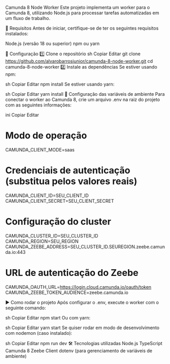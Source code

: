 Camunda 8 Node Worker
Este projeto implementa um worker para o Camunda 8, utilizando Node.js para processar tarefas automatizadas em um fluxo de trabalho.

📌 Requisitos
Antes de iniciar, certifique-se de ter os seguintes requisitos instalados:

Node.js (versão 18 ou superior)
npm ou yarn

🚀 Configuração
1️⃣ Clone o repositório
sh
Copiar
Editar
git clone https://github.com/alvarobarrosjunior/camunda-8-node-worker.git
cd camunda-8-node-worker
2️⃣ Instale as dependências
Se estiver usando npm:

sh
Copiar
Editar
npm install
Se estiver usando yarn:

sh
Copiar
Editar
yarn install
🔑 Configuração das variáveis de ambiente
Para conectar o worker ao Camunda 8, crie um arquivo .env na raiz do projeto com as seguintes informações:

ini
Copiar
Editar
# Modo de operação
CAMUNDA_CLIENT_MODE=saas

# Credenciais de autenticação (substitua pelos valores reais)
CAMUNDA_CLIENT_ID=SEU_CLIENT_ID
CAMUNDA_CLIENT_SECRET=SEU_CLIENT_SECRET

# Configuração do cluster
CAMUNDA_CLUSTER_ID=SEU_CLUSTER_ID
CAMUNDA_REGION=SEU_REGION
CAMUNDA_ZEEBE_ADDRESS=SEU_CLUSTER_ID.SEUREGION.zeebe.camunda.io:443

# URL de autenticação do Zeebe
CAMUNDA_OAUTH_URL=https://login.cloud.camunda.io/oauth/token
CAMUNDA_ZEEBE_TOKEN_AUDIENCE=zeebe.camunda.io

▶️ Como rodar o projeto
Após configurar o .env, execute o worker com o seguinte comando:

sh
Copiar
Editar
npm start
Ou com yarn:

sh
Copiar
Editar
yarn start
Se quiser rodar em modo de desenvolvimento com nodemon (caso instalado):

sh
Copiar
Editar
npm run dev
🛠 Tecnologias utilizadas
Node.js
TypeScript
Camunda 8
Zeebe Client
dotenv (para gerenciamento de variáveis de ambiente)
